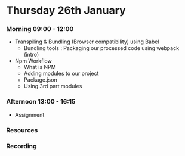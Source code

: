 # Thursday 26th January

### Morning 09:00 - 12:00
 
 - Transpiling & Bundling (Browser compatibility) using Babel 
    - Bundling tools : Packaging our processed code using webpack (intro)
 - Npm Workflow 
    - What is NPM 
    - Adding modules to our project
    - Package.json
    - Using 3rd part modules 

### Afternoon 13:00 - 16:15
 
 - Assignment


### Resources



### Recording
